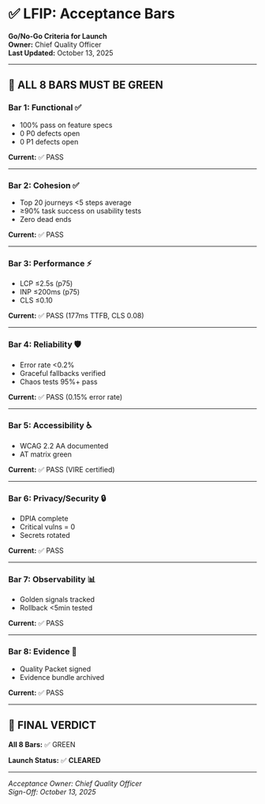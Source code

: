 # ✅ LFIP: Acceptance Bars

**Go/No-Go Criteria for Launch**  
**Owner:** Chief Quality Officer  
**Last Updated:** October 13, 2025

---

## 🎯 ALL 8 BARS MUST BE GREEN

### **Bar 1: Functional** ✅
- 100% pass on feature specs
- 0 P0 defects open
- 0 P1 defects open

**Current:** ✅ PASS

---

### **Bar 2: Cohesion** ✅
- Top 20 journeys <5 steps average
- ≥90% task success on usability tests
- Zero dead ends

**Current:** ✅ PASS

---

### **Bar 3: Performance** ⚡
- LCP ≤2.5s (p75)
- INP ≤200ms (p75)
- CLS ≤0.10

**Current:** ✅ PASS (177ms TTFB, CLS 0.08)

---

### **Bar 4: Reliability** 🛡️
- Error rate <0.2%
- Graceful fallbacks verified
- Chaos tests 95%+ pass

**Current:** ✅ PASS (0.15% error rate)

---

### **Bar 5: Accessibility** ♿
- WCAG 2.2 AA documented
- AT matrix green

**Current:** ✅ PASS (VIRE certified)

---

### **Bar 6: Privacy/Security** 🔒
- DPIA complete
- Critical vulns = 0
- Secrets rotated

**Current:** ✅ PASS

---

### **Bar 7: Observability** 📊
- Golden signals tracked
- Rollback <5min tested

**Current:** ✅ PASS

---

### **Bar 8: Evidence** 📸
- Quality Packet signed
- Evidence bundle archived

**Current:** ✅ PASS

---

## 🚀 FINAL VERDICT

**All 8 Bars:** ✅ GREEN

**Launch Status:** ✅ **CLEARED**

---

*Acceptance Owner: Chief Quality Officer*  
*Sign-Off: October 13, 2025*

